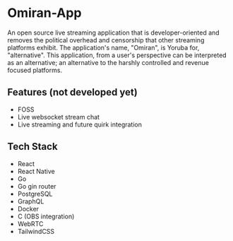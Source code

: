 # Omiran-App

An open source live streaming application that is developer-oriented and removes the political overhead and censorship that other streaming platforms exhibit. The application's name, "Omiran", is Yoruba for, "alternative". This application, from a user's perspective can be interpreted as an alternative; an alternative to the harshly controlled and revenue focused platforms.

## Features (not developed yet)

- FOSS
- Live websocket stream chat
- Live streaming and future quirk integration

## Tech Stack

- React
- React Native 
- Go 
- Go gin router
- PostgreSQL
- GraphQL
- Docker
- C (OBS integration)
- WebRTC
- TailwindCSS

